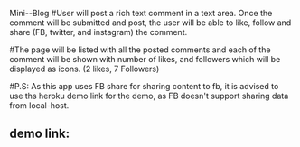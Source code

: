 Mini--Blog
#User will post a rich text comment in a text area. Once the comment will be submitted and post, the user will be able to like, follow and share (FB, twitter, and instagram) the comment.


#The page will be listed with all the posted comments and each of the comment will be shown with number of likes, and followers which will be displayed as icons. (2 likes, 7 Followers)

#P.S: As this app uses FB share for sharing content to fb, it is advised to use ths heroku demo link for the demo, as FB doesn't support sharing data from local-host.

## demo link: 
